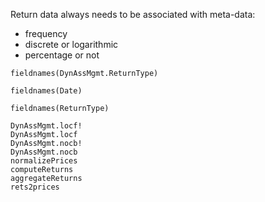 Return data always needs to be associated with meta-data:

- frequency
- discrete or logarithmic
- percentage or not

```@repl fieldNams
fieldnames(DynAssMgmt.ReturnType)
```

```@repl TestArray
fieldnames(Date)
```

```@example 1
fieldnames(ReturnType)
```


```@docs
DynAssMgmt.locf!
DynAssMgmt.locf
DynAssMgmt.nocb!
DynAssMgmt.nocb
normalizePrices
computeReturns
aggregateReturns
rets2prices
```

